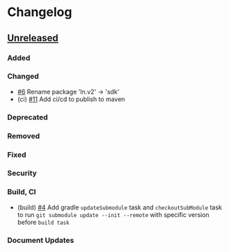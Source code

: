 <!--
Guiding Principles:

Changelogs are for humans, not machines.
There should be an entry for every single version.
The same types of changes should be grouped.
Versions and sections should be linkable.
The latest version comes first.
The release date of each version is displayed.
Mention whether you follow Semantic Versioning.

Usage:

Change log entries are to be added to the Unreleased section under the
appropriate stanza (see below). Each entry should ideally include a tag and
the Github issue reference in the following format:

* (<tag>) \#<issue-number> message

The issue numbers will later be link-ified during the release process so you do
not have to worry about including a link manually, but you can if you wish.

Types of changes (Stanzas):

"Added" for new features.
"Changed" for changes in existing functionality.
"Deprecated" for soon-to-be removed features.
"Removed" for now removed features.
"Fixed" for any bug fixes.
"Security" in case of vulnerabilities.
"Features" for new features.
"Build, CI" for CI/CD
"Document Updates" for document update
Ref: https://keepachangelog.com/en/1.0.0/
-->

# Changelog

## [Unreleased]

### Added

### Changed
* [\#6](https://github.com/Finschia/finschia-kt/pull/6) Rename package 'ln.v2' -> 'sdk'
* (ci) [\#11](https://github.com/Finschia/finschia-kt/pull/11) Add ci/cd to publish to maven

### Deprecated

### Removed

### Fixed

### Security

### Build, CI

* (build) [\#4](https://github.com/Finschia/finschia-kt/pull/4) Add gradle `updateSubmodule` task and `checkoutSubModule` task to run `git submodule update --init --remote` with specific version before `build task` 

### Document Updates

<!-- Release links -->
[Unreleased]: https://github.com/Finschia/finschia-kt/compare/8aa2005...HEAD
